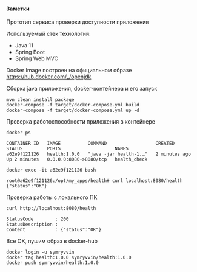 


#### Заметки

Прототип сервиса проверки доступности приложения

Используемый стек технологий:

 - Java 11
 - Spring Boot
 - Spring Web MVC

Docker Image построен на официальном образе https://hub.docker.com/_/openjdk

Сборка java приложения, docker-контейнера и его запуск
```
mvn clean install package 
docker-compose -f target/docker-compose.yml build
docker-compose -f target/docker-compose.yml up -d
```
Проверка работоспособности приложения в контейнере
```
docker ps

CONTAINER ID   IMAGE          COMMAND                  CREATED         STATUS         PORTS                    NAMES
a62e9f121126   health:1.0.0   "java -jar health-1.…"   2 minutes ago   Up 2 minutes   0.0.0.0:8080->8080/tcp   health_check

docker exec -it a62e9f121126 bash

root@a62e9f121126:/opt/my_apps/health# curl localhost:8080/health
{"status":"OK"}
```
Проверка работы с локального ПК
```
curl http://localhost:8080/health

StatusCode        : 200
StatusDescription :
Content           : {"status":"OK"}
```
Все OK, пушим образ в docker-hub
```
docker login -u symryvvin
docker tag health:1.0.0 symryvvin/health:1.0.0
docker push symryvvin/health:1.0.0
```
